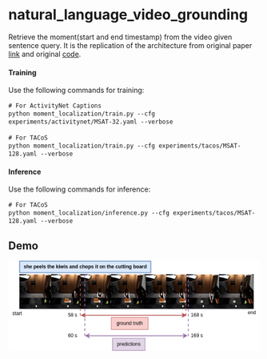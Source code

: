 # natural_language_video_grounding
Retrieve the moment(start and end timestamp) from the video given sentence query.
It is the replication of the architecture from original paper 
[link](https://openaccess.thecvf.com/content/CVPR2021/papers/Zhang_Multi-Stage_Aggregated_Transformer_Network_for_Temporal_Language_Localization_in_Videos_CVPR_2021_paper.pdf) and original [code](https://github.com/mxingzhang90/MSAT).

#### Training
Use the following commands for training:
```
# For ActivityNet Captions
python moment_localization/train.py --cfg experiments/activitynet/MSAT-32.yaml --verbose

# For TACoS
python moment_localization/train.py --cfg experiments/tacos/MSAT-128.yaml --verbose
```
#### Inference
Use the following commands for inference:
```
# For TACoS
python moment_localization/inference.py --cfg experiments/tacos/MSAT-128.yaml --verbose
```


## Demo
![Video grounding example](demo_output.png)

